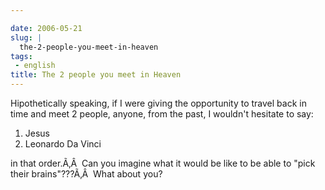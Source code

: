```yaml
---

date: 2006-05-21
slug: |
  the-2-people-you-meet-in-heaven
tags:
 - english
title: The 2 people you meet in Heaven
---
```


Hipothetically speaking, if I were giving the opportunity to travel back
in time and meet 2 people, anyone, from the past, I wouldn't hesitate to
say:

1.  Jesus
2.  Leonardo Da Vinci

in that order.Ã‚Â  Can you imagine what it would be like to be able to
"pick their brains"???Ã‚Â  What about you?
